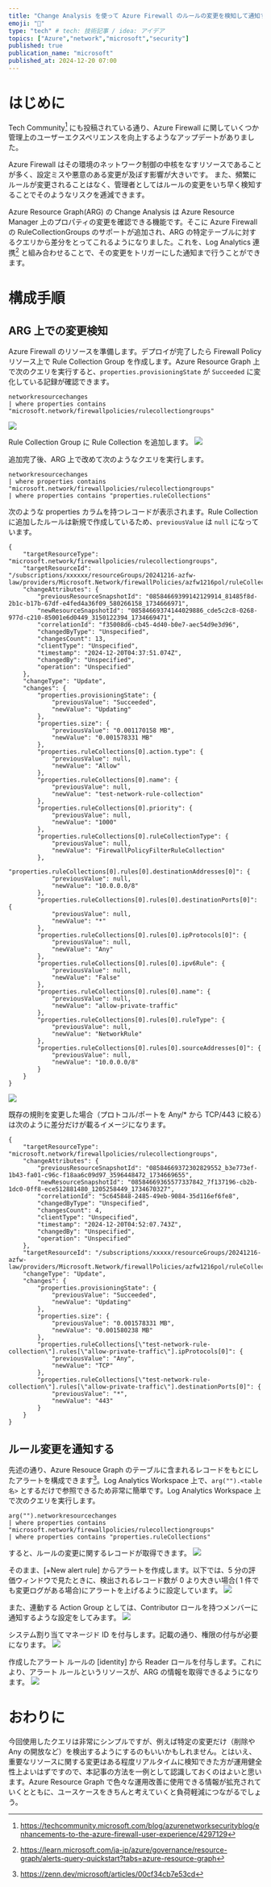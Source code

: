 ```yaml
---
title: "Change Analysis を使って Azure Firewall のルールの変更を検知して通知する"
emoji: "🧱"
type: "tech" # tech: 技術記事 / idea: アイデア
topics: ["Azure","network","microsoft","security"]
published: true
publication_name: "microsoft"
published_at: 2024-12-20 07:00
---
```


# はじめに
Tech Community[^1] にも投稿されている通り、Azure Firewall に関していくつか管理上のユーザーエクスペリエンスを向上するようなアップデートがありました。

Azure Firewall はその環境のネットワーク制御の中核をなすリソースであることが多く、設定ミスや悪意のある変更が及ぼす影響が大きいです。
また、頻繁にルールが変更されることはなく、管理者としてはルールの変更をいち早く検知することでそのようなリスクを逓減できます。

Azure Resource Graph(ARG) の Change Analysis は Azure Resource Manager 上のプロパティの変更を確認できる機能です。そこに Azure Firewall の RuleCollectionGroups のサポートが追加され、ARG の特定テーブルに対するクエリから差分をとってこれるようになりました。これを、Log Analytics 連携[^2] と組み合わせることで、その変更をトリガーにした通知まで行うことができます。

[^1]:https://techcommunity.microsoft.com/blog/azurenetworksecurityblog/enhancements-to-the-azure-firewall-user-experience/4297129
[^2]:https://learn.microsoft.com/ja-jp/azure/governance/resource-graph/alerts-query-quickstart?tabs=azure-resource-graph

# 構成手順

## ARG 上での変更検知
Azure Firewall のリソースを準備します。デプロイが完了したら Firewall Policy リソース上で Rule Collection Group を作成します。Azure Resource Graph 上で次のクエリを実行すると、`properties.provisioningState` が `Succeeded` に変化している記録が確認できます。

```
networkresourcechanges
| where properties contains "microsoft.network/firewallpolicies/rulecollectiongroups"
```
![](/images/20241220-azfwrule-notify/01.png)

Rule Collection Group に Rule Collection を追加します。
![](/images/20241220-azfwrule-notify/02.png)

追加完了後、ARG 上で改めて次のようなクエリを実行します。

```
networkresourcechanges
| where properties contains "microsoft.network/firewallpolicies/rulecollectiongroups"
| where properties contains "properties.ruleCollections"
```
次のような properties カラムを持つレコードが表示されます。Rule Collection に追加したルールは新規で作成しているため、`previousValue` は `null` になっています。

```
{
    "targetResourceType": "microsoft.network/firewallpolicies/rulecollectiongroups",
    "targetResourceId": "/subscriptions/xxxxxx/resourceGroups/20241216-azfw-law/providers/Microsoft.Network/firewallPolicies/azfw1216pol/ruleCollectionGroups/aaacg001",
    "changeAttributes": {
        "previousResourceSnapshotId": "08584669399142129914_81485f8d-2b1c-b17b-67df-e4fed4a36f09_580266158_1734666971",
        "newResourceSnapshotId": "08584669374144029886_cde5c2c8-0268-977d-c210-85001e6d0449_3150122394_1734669471",
        "correlationId": "f35008d6-cb45-4d40-b0e7-aec54d9e3d96",
        "changedByType": "Unspecified",
        "changesCount": 13,
        "clientType": "Unspecified",
        "timestamp": "2024-12-20T04:37:51.074Z",
        "changedBy": "Unspecified",
        "operation": "Unspecified"
    },
    "changeType": "Update",
    "changes": {
        "properties.provisioningState": {
            "previousValue": "Succeeded",
            "newValue": "Updating"
        },
        "properties.size": {
            "previousValue": "0.001170158 MB",
            "newValue": "0.001578331 MB"
        },
        "properties.ruleCollections[0].action.type": {
            "previousValue": null,
            "newValue": "Allow"
        },
        "properties.ruleCollections[0].name": {
            "previousValue": null,
            "newValue": "test-network-rule-collection"
        },
        "properties.ruleCollections[0].priority": {
            "previousValue": null,
            "newValue": "1000"
        },
        "properties.ruleCollections[0].ruleCollectionType": {
            "previousValue": null,
            "newValue": "FirewallPolicyFilterRuleCollection"
        },
        "properties.ruleCollections[0].rules[0].destinationAddresses[0]": {
            "previousValue": null,
            "newValue": "10.0.0.0/8"
        },
        "properties.ruleCollections[0].rules[0].destinationPorts[0]": {
            "previousValue": null,
            "newValue": "*"
        },
        "properties.ruleCollections[0].rules[0].ipProtocols[0]": {
            "previousValue": null,
            "newValue": "Any"
        },
        "properties.ruleCollections[0].rules[0].ipv6Rule": {
            "previousValue": null,
            "newValue": "False"
        },
        "properties.ruleCollections[0].rules[0].name": {
            "previousValue": null,
            "newValue": "allow-private-traffic"
        },
        "properties.ruleCollections[0].rules[0].ruleType": {
            "previousValue": null,
            "newValue": "NetworkRule"
        },
        "properties.ruleCollections[0].rules[0].sourceAddresses[0]": {
            "previousValue": null,
            "newValue": "10.0.0.0/8"
        }
    }
}
```

![](/images/20241220-azfwrule-notify/03.png)

既存の規則を変更した場合（プロトコル/ポートを Any/* から TCP/443 に絞る）は次のように差分だけが載るイメージになります。

```
{
    "targetResourceType": "microsoft.network/firewallpolicies/rulecollectiongroups",
    "changeAttributes": {
        "previousResourceSnapshotId": "08584669372302829552_b3e773ef-1b43-fa01-c96c-f18aa6c09d97_3596448472_1734669655",
        "newResourceSnapshotId": "08584669365577337842_7f137196-cb2b-1dc0-0ff8-ece512881480_1205258449_1734670327",
        "correlationId": "5c645848-2485-49eb-9084-35d116ef6fe8",
        "changedByType": "Unspecified",
        "changesCount": 4,
        "clientType": "Unspecified",
        "timestamp": "2024-12-20T04:52:07.743Z",
        "changedBy": "Unspecified",
        "operation": "Unspecified"
    },
    "targetResourceId": "/subscriptions/xxxxx/resourceGroups/20241216-azfw-law/providers/Microsoft.Network/firewallPolicies/azfw1216pol/ruleCollectionGroups/aaacg001",
    "changeType": "Update",
    "changes": {
        "properties.provisioningState": {
            "previousValue": "Succeeded",
            "newValue": "Updating"
        },
        "properties.size": {
            "previousValue": "0.001578331 MB",
            "newValue": "0.001580238 MB"
        },
        "properties.ruleCollections[\"test-network-rule-collection\"].rules[\"allow-private-traffic\"].ipProtocols[0]": {
            "previousValue": "Any",
            "newValue": "TCP"
        },
        "properties.ruleCollections[\"test-network-rule-collection\"].rules[\"allow-private-traffic\"].destinationPorts[0]": {
            "previousValue": "*",
            "newValue": "443"
        }
    }
}
```

## ルール変更を通知する
先述の通り、Azure Resouce Graph のテーブルに含まれるレコードをもとにしたアラートを構成できます[^3]。Log Analytics Workspace 上で、`arg("").<table名>` とするだけで参照できるため非常に簡単です。Log Analytics Workspace 上で次のクエリを実行します。
```
arg("").networkresourcechanges
| where properties contains "microsoft.network/firewallpolicies/rulecollectiongroups"
| where properties contains "properties.ruleCollections"
```
すると、ルールの変更に関するレコードが取得できます。
![](/images/20241220-azfwrule-notify/04.png)


そのまま、[+New alert rule] からアラートを作成します。以下では、5 分の評価ウィンドウで見たときに、検出されるレコード数が 0 より大きい場合( 1 件でも変更ログがある場合)にアラートを上げるように設定しています。
![](/images/20241220-azfwrule-notify/05.png)

また、連動する Action Group としては、Contributor ロールを持つメンバーに通知するような設定をしてみます。
![](/images/20241220-azfwrule-notify/06.png)

システム割り当てマネージド ID を付与します。記載の通り、権限の付与が必要になります。
![](/images/20241220-azfwrule-notify/07.png)

作成したアラート ルールの [identity] から Reader ロールを付与します。これにより、アラート ルールというリソースが、ARG の情報を取得できるようになります。
![](/images/20241220-azfwrule-notify/08.png)

[^3]:https://zenn.dev/microsoft/articles/00cf34cb7e53cd

# おわりに
今回使用したクエリは非常にシンプルですが、例えば特定の変更だけ（削除や Any の開放など）を検出するようにするのもいいかもしれません。とはいえ、重要なリソースに関する変更はある程度リアルタイムに検知できた方が運用健全性上よいはずですので、本記事の方法を一例として認識しておくのはよいと思います。Azure Resource Graph で色々な運用改善に使用できる情報が拡充されていくとともに、ユースケースをきちんと考えていくと負荷軽減につながるでしょう。 